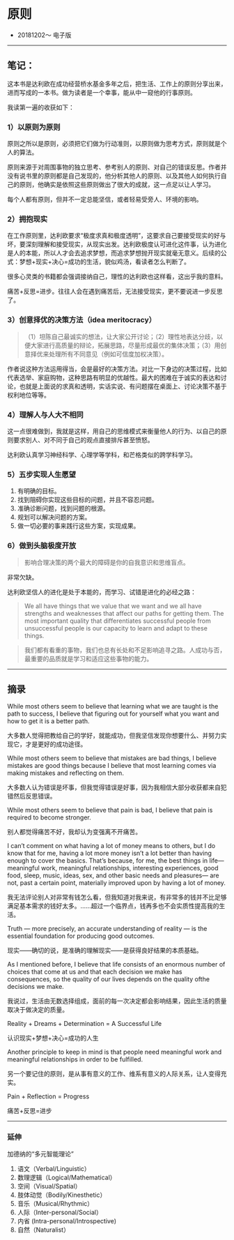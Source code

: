# 原则

- 20181202～ 电子版

---

## 笔记：

这本书是达利欧在成功经营桥水基金多年之后，把生活、工作上的原则分享出来，进而写成的一本书。做为读者是一个幸事，能从中一窥他的行事原则。

我读第一遍的收获如下：

### 1）以原则为原则

原则之所以是原则，必须把它们做为行动准则，以原则做为思考方式，原则就是个人的算法。

原则来源于对周围事物的独立思考、参考别人的原则、对自己的错误反思。作者并没有说书里的原则都是自己发现的，他分析其他人的原则、以及其他人如何执行自己的原则，他确实是依照这些原则做出了很大的成就，这一点足以让人学习。

每个人都有原则，但并不一定总能坚信，或者轻易受旁人、环境的影响。

### 2）拥抱现实

在工作原则里，达利欧要求“极度求真和极度透明”，这要求自己要接受现实的好与坏，要深刻理解和接受现实，从现实出发。达利欧极度认可进化这件事，认为进化是人的本能，所以人才会去追求梦想，而追求梦想抛开现实就毫无意义。后续的公式：梦想+现实+决心=成功的生活，貌似鸡汤，看读者怎么判断了。

很多心灵类的书籍都会强调接纳自己，理性的达利欧也这样看，这出乎我的意料。

痛苦+反思=进步。往往人会在遇到痛苦后，无法接受现实，更不要说进一步反思了。

### 3）创意择优的决策方法（idea meritocracy）

> （1）坦陈自己最诚实的想法，让大家公开讨论；（2）理性地表达分歧，以便大家进行高质量的辩论，拓展思路，尽量形成最优的集体决策；（3）用创意择优来处理所有不同意见（例如可信度加权决策）。

作者说这种方法运用得当，会是最好的决策方法。对比一下身边的决策过程，比如代表选举、家庭购物，这种思路有明显的优越性。最大的困难在于诚实的表达和讨论，也就是上面说的求真和透明，实话实说、有问题摆在桌面上、讨论决策不基于权利地位等等。

### 4）理解人与人大不相同

这一点很难做到，我就是这样，用自己的思维模式来衡量他人的行为、以自己的原则要求别人、对不同于自己的观点直接排斥甚至愤怒。

达利欧认真学习神经科学、心理学等学科，和芒格类似的跨学科学习。

### 5）五步实现人生愿望

1. 有明确的目标。
2. 找到阻碍你实现这些目标的问题，并且不容忍问题。
3. 准确诊断问题，找到问题的根源。
4. 规划可以解决问题的方案。
5. 做一切必要的事来践行这些方案，实现成果。

### 6）做到头脑极度开放

> 影响合理决策的两个最大的障碍是你的自我意识和思维盲点。

非常欠缺。

达利欧坚信人的进化是处于本能的，而学习、试错是进化的必经之路：

> We all have things that we value that we want and we all have strengths and weaknesses that affect our paths for getting them. The most important quality that differentiates successful people from unsuccessful people is our capacity to learn and adapt to these things.

> 我们都有看重的事物，我们也总有长处和不足影响追寻之路。人成功与否，最重要的品质就是学习和适应这些事物的能力。

---


## 摘录

While most others seem to believe that learning what we are taught is the path to success, I believe that figuring out for yourself what you want and how to get it is a better path.

大多数人觉得把教给自己的学好，就能成功，但我坚信发现你想要什么、并努力实现它，才是更好的成功途径。

While most others seem to believe that mistakes are bad things, I believe mistakes are good things because I believe that most learning comes via making mistakes and reflecting on them.

大多数人认为错误是坏事，但我觉得错误是好事，因为我相信大部分收获都来自犯错然后反思错误。

While most others seem to believe that pain is bad, I believe that pain is required to become stronger.

别人都觉得痛苦不好，我却认为变强离不开痛苦。

I can’t comment on what having a lot of money means to others, but I do know that for me, having a lot more money isn’t a lot better than having enough to cover the basics. That’s because, for me, the best things in life—meaningful work, meaningful relationships, interesting experiences, good food, sleep, music, ideas, sex, and other basic needs and pleasures— are not, past a certain point, materially improved upon by having a lot of money.

我无法评论别人对非常有钱怎么看，但我知道对我来说，有非常多的钱并不比足够满足基本需求的钱好太多。……超过一个临界点，钱再多也不会实质性提高我的生活。


Truth — more precisely, an accurate understanding of reality — is the essential foundation for producing good outcomes.

现实——确切的说，是准确的理解现实——是获得良好结果的本质基础。

As I mentioned before, I believe that life consists of an enormous number of choices that come at us and that each decision we make has consequences, so the quality of our lives depends on the quality ofthe decisions we make.

我说过，生活由无数选择组成，面前的每一次决定都会影响结果，因此生活的质量取决于做决定的质量。

Reality + Dreams + Determination = A Successful Life

认识现实+梦想+决心=成功的人生

Another principle to keep in mind is that people need meaningful work and meaningful relationships in order to be fulfilled.

另一个要记住的原则，是从事有意义的工作、维系有意义的人际关系，让人变得充实。

Pain + Reflection = Progress 

痛苦+反思=进步


---

### 延伸

加德纳的“多元智能理论”

1. 语文（Verbal/Linguistic）
1. 数理逻辑（Logical/Mathematical）
1. 空间（Visual/Spatial）
1. 肢体动觉（Bodily/Kinesthetic）
1. 音乐（Musical/Rhythmic）
1. 人际（Inter-personal/Social）
1. 内省 (Intra-personal/Introspective)
1. 自然（Naturalist）
